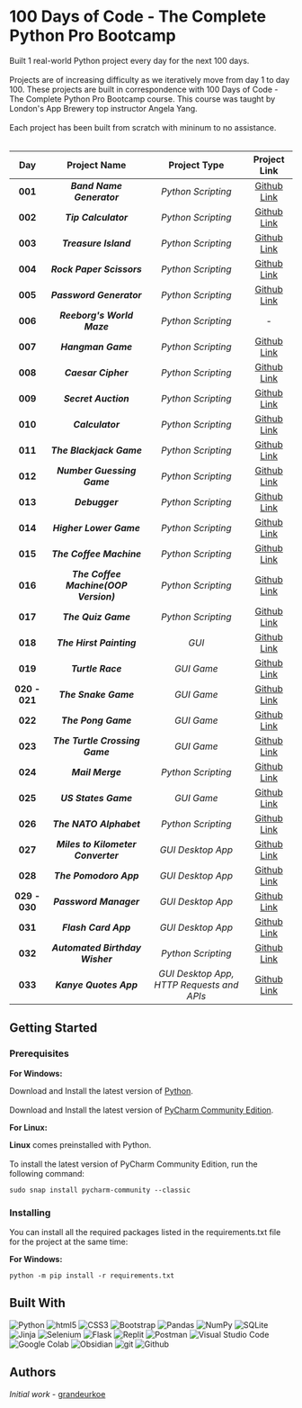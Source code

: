 # 100 Days of Code - The Complete Python Pro Bootcamp
Built 1 real-world Python project every day for the next 100 days. <br/><br/>
Projects are of increasing difficulty as we iteratively move from day 1 to day 100. These projects are built in correspondence with 100 Days of Code - The Complete Python Pro Bootcamp course. This course was taught by London's App Brewery top instructor Angela Yang.<br/><br/>
Each project has been built from scratch with mininum to no assistance.<br/><br/>

<div align="center">

| Day | Project Name | Project Type | Project Link  |
|     :---:      |     :---:      |     :---:      |     :---:      |
|**001**| ***Band Name Generator***| _Python Scripting_| [Github Link](day-001-working-with-variables-in-python-to-manage-data/band-name-generator)|
|**002**| ***Tip Calculator***| _Python Scripting_| [Github Link](day-002-understanding-data-types-and-how-to-manipulate-strings/tip-calculator)|
|**003**| ***Treasure Island***| _Python Scripting_| [Github Link](day-003-control-flow-and-logical-operators/treasure-island)|
|**004**| ***Rock Paper Scissors***| _Python Scripting_| [Github Link](day-004-randomisation-and-python-lists/rock-paper-scissors)|
|**005**| ***Password Generator***| _Python Scripting_| [Github Link](day-005-python-loops/password-generator)|
|**006**| ***Reeborg's World Maze***| _Python Scripting_| - |
|**007**| ***Hangman Game***| _Python Scripting_| [Github Link](day-007-hangman/hangman)|
|**008**| ***Caesar Cipher***| _Python Scripting_| [Github Link](day-008-function-parameters-and-caesar-cipher/caesar-cipher)|
|**009**| ***Secret Auction***| _Python Scripting_| [Github Link](day-009-dictionaries-nesting-and-the-secret-auction/secret-auction)|
|**010**| ***Calculator***| _Python Scripting_| [Github Link](day-010-functions-with-outputs/calculator)|
|**011**| ***The Blackjack Game***| _Python Scripting_| [Github Link](day-011-the-blackjack-capstone-project/the-blackjack-capstone-project)|
|**012**| ***Number Guessing Game***| _Python Scripting_| [Github Link](day-012-scope-and-number-guessing-game/number-guessing-game)|
|**013**| ***Debugger***| _Python Scripting_| [Github Link](day-013-debugging-how-to-find-and-fix-errors-in-your-code/debugging)|
|**014**| ***Higher Lower Game***| _Python Scripting_| [Github Link](day-014-higher-lower-game-project/higher-lower-game)|
|**015**| ***The Coffee Machine***| _Python Scripting_| [Github Link](day-015-the-coffee-machine/the-coffee-machine)|
|**016**| ***The Coffee Machine(OOP Version)***| _Python Scripting_| [Github Link](day-016-object-oriented-programming/the-coffee-machine-oop-version)|
|**017**| ***The Quiz Game***| _Python Scripting_| [Github Link](day-017-the-quiz-game-project-and-the-benefits-of-oop/the-quiz-game)|
|**018**| ***The Hirst Painting***| _GUI_| [Github Link](day-018-turtle-and-the-gui/the-hirst-painting-project)|
|**019**| ***Turtle Race***| _GUI Game_| [Github Link](day-019-etch-a-sketch-and-the-turtle-race/turtle-race)|
|**020 - 021**| ***The Snake Game***| _GUI Game_| [Github Link](day-020-and-021-build-the-snake-game/the-snake-game)|
|**022**| ***The Pong Game***| _GUI Game_| [Github Link](day-022-build-pong/the-pong-game)|
|**023**| ***The Turtle Crossing Game***| _GUI Game_| [Github Link](day-023-the-turtle-crossing-capstone-project/the-turtle-crossing-game)|
|**024**| ***Mail Merge***| _Python Scripting_| [Github Link](day-024-files-directories-and-paths/mail-merge-project)|
|**025**| ***US States Game***| _GUI Game_| [Github Link](day-025-working-with-csv-data-and-the-pandas-library/us-states-game)|
|**026**| ***The NATO Alphabet***| _Python Scripting_| [Github Link](day-026-list-comprehension-and-the-nato-alphabet/the-nato-alphabet-project)|
|**027**| ***Miles to Kilometer Converter***| _GUI Desktop App_| [Github Link](day-027-tkinter-unlimited-arguments-and-gui/miles-to-km-converter-project)|
|**028**| ***The Pomodoro App***| _GUI Desktop App_| [Github Link](day-028-the-pomodoro-gui-application/the-pomodoro-app)|
|**029 - 030**| ***Password Manager***| _GUI Desktop App_| [Github Link](day-029-password-manager-gui-app-with-tkinter/password-manager-gui-app)|
|**031**| ***Flash Card App***| _GUI Desktop App_| [Github Link](day-031-flash-card-app-capstone-project/flash-card-app-capstone-project)|
|**032**| ***Automated Birthday Wisher***| _Python Scripting_| [Github Link](day-032-send-email-and-manage-dates/automated-birthday-wisher)|
|**033**| ***Kanye Quotes App***| _GUI Desktop App, HTTP Requests and APIs_| [Github Link](day-031-flash-card-app-capstone-project/flash-card-app-capstone-project)|


</div>

## Getting Started

### Prerequisites

<b>For Windows:</b>
<br/> 

Download and Install the latest version of [Python](https://www.python.org/downloads/).<br/><br/>
Download and Install the latest version of [PyCharm Community Edition](https://www.jetbrains.com/pycharm/download/?section=windows).<br/>


<b>For Linux:</b>
<br/> 

<b>Linux</b> comes preinstalled with Python.<br/><br/>
To install the latest version of PyCharm Community Edition, run the following command:
```
sudo snap install pycharm-community --classic
```

### Installing

You can install all the required packages listed in the requirements.txt file for the project at the same time: 


<b>For Windows:</b>
<br/> 
```
python -m pip install -r requirements.txt
```

## Built With
<p>
  <img alt="Python" src="https://img.shields.io/badge/-Python-ffde57?style=flat-square&logo=python&logoColor=#4584b6" />
  <img alt="html5" src="https://img.shields.io/badge/-HTML5-e34f26?style=flat-square&logo=html5&logoColor=white" />
  <img alt="CSS3" src="https://img.shields.io/badge/-CSS3-264de4?style=flat-square&logo=css3&logoColor=white" />
  <img alt="Bootstrap" src="https://img.shields.io/badge/-Bootstrap-59287a?style=flat-square&logo=bootstrap&logoColor=white" />
  <img alt="Pandas" src="https://img.shields.io/badge/-Pandas-4848b6?style=flat-square&logo=pandas&logoColor=white" />
 <img alt="NumPy" src="https://img.shields.io/badge/-NumPy-7099f7?style=flat-square&logo=numpy&logoColor=4848b6" />
  <img alt="SQLite" src="https://img.shields.io/badge/-SQLite-7099f7?style=flat-square&logo=sqlite&logoColor=white" />
  <img alt="Jinja" src="https://img.shields.io/badge/-Jinja-3D0C11?style=flat-square&logo=jinja&logoColor=white" />
  <img alt="Selenium" src="https://img.shields.io/badge/Selenium-16FF00?style=flat-square&logo=selenium&logoColor=white" />
  <img alt="Flask" src="https://img.shields.io/badge/-Flask-08abaa?style=flat-square&logo=flask&logoColor=white" />
  <img alt="Replit" src="https://img.shields.io/badge/-Replit-CD5C08?style=flat-square&logo=replit&logoColor=white" />
  <img alt="Postman" src="https://img.shields.io/badge/-Postman-fb7505?style=flat-square&logo=postman&logoColor=white" />
  <img alt="Visual Studio Code" src="https://img.shields.io/badge/-Visual%20Studio%20Code-0078d7?style=flat-square&logo=visualstudiocode&logoColor=white" />
  <img alt="Google Colab" src="https://img.shields.io/badge/Google%20Colab-ed750a?style=flat-square&logo=googlecolab&logoColor=white" />
  <img alt="Obsidian" src="https://img.shields.io/badge/Obsidian-7E1DFB?style=flat-square&logo=obsidian&logoColor=white" />
  <img alt="git" src="https://img.shields.io/badge/-Git-f34f29?style=flat-square&logo=git&logoColor=white" />
  <img alt="Github" src="https://img.shields.io/badge/-Github-14232c?style=flat-square&logo=github&logoColor=white" />
</p>

## Authors

*Initial work* - [grandeurkoe](https://github.com/grandeurkoe)
